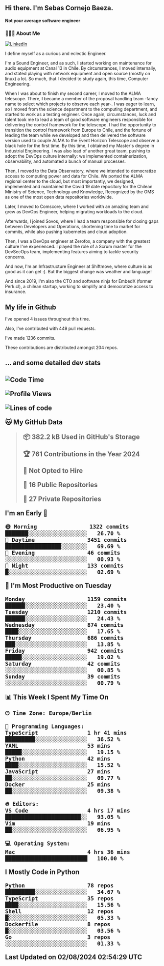 <h2> Hi there.  I'm Sebas Cornejo Baeza.</h2>
<h4> Not your average software engineer</h4>
<h3> 👨🏻‍💻 About Me </h3>
<a href="http://linkedin.com/in/sebastian-cornejo-baeza/"><img alt="LinkedIn" src="https://img.shields.io/badge/Sebas%20Cornejo%20-informational?style=appveyor&logo=linkedin"></a>


I define myself as a curious and eclectic Engineer.

I'm a Sound Engineer, and as such, I started working on maintenance for audio equipment at Canal 13 in Chile.
By circumstances, I moved internally, and stated playing with network equipment and open source (mostly on linux) 
a lot. So much, that I decided to study again, this time, Computer Engineering.

When I was about to finish my second career, I moved to the ALMA telescope. There, I became a member of the proposal handling team
-fancy name to select which projects to observe each year-. 
I was eager to learn, so I moved from the science department to the computing department, and started to work as 
a testing engineer. Once again, circumstances, luck and talent took me to lead a team of good software engineers 
responsible for delivering the control framework for the telescope. I had the opportunity to transition the control framework from
Europe to Chile, and the fortune of leading the team while we developed and then delivered the software
version used to couple ALMA to the Event Horizon Telescope and observe a black hole for the first time.
By this time, I obtained my Master's degree in Industrial Engineering.
I was also lead of another great team, pushing to adopt the DevOps culture internally: we implemented containerization, observability, and automated a bunch of manual processes.

Then, I moved to the Data Observatory, where we intended to democratize access to computing power
and data for Chile. We ported the ALMA regional center to the cloud, but most importantly, we designed, implemented
and maintained the Covid 19 date repository for the Chilean Ministry of Science, Technology and Knowledge, Recognized by the OMS as one of the most open
data repositories worldwide.

Later, I moved to Comscore, where I worked with an amazing team and grew as DevOps Engineer, helping migrating workloads to the cloud.

Afterwards, I joined Sovos, where I lead a team responsible for closing gaps between Developers and Operations, shortening time to market for commits, while
also pushing kubernetes and cloud adoption.

Then, I was a DevOps engineer at Zerofox, a company with the greatest culture I've experienced. I played the role of a Scrum master for the DevSecOps team,
implementing features aiming to tackle security concerns.

And now, I'm an Infrastructure Engineer at Shiftmove, where culture is as good as it can get :). But the biggest change was weather and language!
 
And since 2019, I'm also the CTO and software ninja for EmbedX (former Perk.cl), a chilean startup, working to simplify and democratize access to insurance.

<h2> My life in Github </h2>

I've opened 4 issues throughout this time.

Also, I've contributed with 449 pull requests.

I've made 1236 commits.

These contributions are distributed amongst 204 repos.

<h2>... and some detailed dev stats<h2>

<!--START_SECTION:waka-->
![Code Time](http://img.shields.io/badge/Code%20Time-805%20hrs%2019%20mins-blue)

![Profile Views](http://img.shields.io/badge/Profile%20Views-0-blue)

![Lines of code](https://img.shields.io/badge/From%20Hello%20World%20I%27ve%20Written-1.4%20million%20lines%20of%20code-blue)

**🐱 My GitHub Data** 

> 📦 382.2 kB Used in GitHub's Storage 
 > 
> 🏆 761 Contributions in the Year 2024
 > 
> 🚫 Not Opted to Hire
 > 
> 📜 16 Public Repositories 
 > 
> 🔑 27 Private Repositories 
 > 
**I'm an Early 🐤** 

```text
🌞 Morning                1322 commits        ███████░░░░░░░░░░░░░░░░░░   26.70 % 
🌆 Daytime                3451 commits        █████████████████░░░░░░░░   69.69 % 
🌃 Evening                46 commits          ░░░░░░░░░░░░░░░░░░░░░░░░░   00.93 % 
🌙 Night                  133 commits         █░░░░░░░░░░░░░░░░░░░░░░░░   02.69 % 
```
📅 **I'm Most Productive on Tuesday** 

```text
Monday                   1159 commits        ██████░░░░░░░░░░░░░░░░░░░   23.40 % 
Tuesday                  1210 commits        ██████░░░░░░░░░░░░░░░░░░░   24.43 % 
Wednesday                874 commits         ████░░░░░░░░░░░░░░░░░░░░░   17.65 % 
Thursday                 686 commits         ███░░░░░░░░░░░░░░░░░░░░░░   13.85 % 
Friday                   942 commits         █████░░░░░░░░░░░░░░░░░░░░   19.02 % 
Saturday                 42 commits          ░░░░░░░░░░░░░░░░░░░░░░░░░   00.85 % 
Sunday                   39 commits          ░░░░░░░░░░░░░░░░░░░░░░░░░   00.79 % 
```


📊 **This Week I Spent My Time On** 

```text
🕑︎ Time Zone: Europe/Berlin

💬 Programming Languages: 
TypeScript               1 hr 41 mins        █████████░░░░░░░░░░░░░░░░   36.52 % 
YAML                     53 mins             █████░░░░░░░░░░░░░░░░░░░░   19.15 % 
Python                   42 mins             ████░░░░░░░░░░░░░░░░░░░░░   15.52 % 
JavaScript               27 mins             ██░░░░░░░░░░░░░░░░░░░░░░░   09.77 % 
Docker                   25 mins             ██░░░░░░░░░░░░░░░░░░░░░░░   09.38 % 

🔥 Editors: 
VS Code                  4 hrs 17 mins       ███████████████████████░░   93.05 % 
Vim                      19 mins             ██░░░░░░░░░░░░░░░░░░░░░░░   06.95 % 

💻 Operating System: 
Mac                      4 hrs 36 mins       █████████████████████████   100.00 % 
```

**I Mostly Code in Python** 

```text
Python                   78 repos            █████████░░░░░░░░░░░░░░░░   34.67 % 
TypeScript               35 repos            ████░░░░░░░░░░░░░░░░░░░░░   15.56 % 
Shell                    12 repos            █░░░░░░░░░░░░░░░░░░░░░░░░   05.33 % 
Dockerfile               8 repos             █░░░░░░░░░░░░░░░░░░░░░░░░   03.56 % 
Go                       3 repos             ░░░░░░░░░░░░░░░░░░░░░░░░░   01.33 % 
```




 Last Updated on 02/08/2024 02:54:29 UTC
<!--END_SECTION:waka-->
